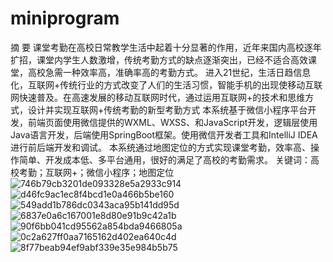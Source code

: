 # miniprogram
摘  要
课堂考勤在高校日常教学生活中起着十分显著的作用，近年来国内高校逐年扩招，课堂内学生人数激增，传统考勤方式的缺点逐渐突出，已经不适合高效课堂，高校急需一种效率高，准确率高的考勤方式。
进入21世纪，生活日趋信息化，互联网+传统行业的方式改变了人们的生活习惯，智能手机的出现使移动互联网快速普及。在高速发展的移动互联网时代，通过运用互联网+的技术和思维方式，设计并实现互联网+传统考勤的新型考勤方式
本系统基于微信小程序平台开发，前端页面使用微信提供的WXML、WXSS、和JavaScript开发，逻辑层使用Java语言开发，后端使用SpringBoot框架。使用微信开发者工具和IntelliJ IDEA进行前后端开发和调试。
本系统通过地图定位的方式实现课堂考勤，效率高、操作简单、开发成本低、多平台通用，很好的满足了高校的考勤需求。
关键词：高校考勤；互联网+；微信小程序；地图定位
 
![746b79cb3201de093328e5a2933c914](https://user-images.githubusercontent.com/91254803/226635843-1f90d60e-bd6c-4a53-b64f-ef98aabee8b3.png)
![d46fc9ac1ec8f4bcd1e0a466b5be160](https://user-images.githubusercontent.com/91254803/226635898-99863084-4aeb-445b-9bc9-55e7f16ccb2c.png)
![549add1b786dc0343aca95b141dd95d](https://user-images.githubusercontent.com/91254803/226635948-27312fec-33b1-4199-aaa7-98b1bb59c98e.png)
![6837e0a6c167001e8d80e91b9c42a1b](https://user-images.githubusercontent.com/91254803/226635974-3c56bdfd-2213-4cd4-ac07-1146d061db78.png)
![90f6bb041cd95562a854bda9466805a](https://user-images.githubusercontent.com/91254803/226636010-d049ce3f-15f7-462d-844b-b90d338d4d4e.png)
![0c2a627ff0aa7165162d402ea640c4d](https://user-images.githubusercontent.com/91254803/226636054-48cf8ec4-0d76-49fd-b503-58627ec734f7.png)
![8f77beab94ef9abf339e35e984b5b75](https://user-images.githubusercontent.com/91254803/226636081-785c89c8-b385-490b-bf5b-12a3c06543f2.png)
